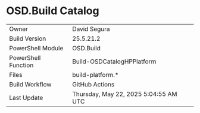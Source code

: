﻿# OSD.Build Catalog

| | |
|-|-|
| Owner | David Segura |
| Build Version | 25.5.21.2 |
| PowerShell Module | OSD.Build |
| PowerShell Function | Build-OSDCatalogHPPlatform |
| Files | build-platform.* |
| Build Workflow | GitHub Actions |
| Last Update | Thursday, May 22, 2025 5:04:55 AM UTC |
